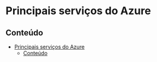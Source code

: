 # Principais serviços do Azure

## Conteúdo

- [Principais serviços do Azure](#principais-serviços-do-azure)
  - [Conteúdo](#conteúdo)
